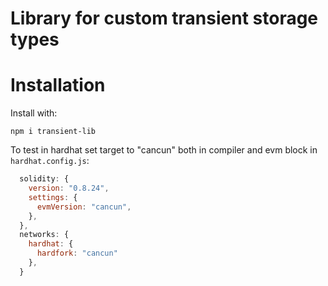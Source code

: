 # Library for custom transient storage types

# Installation

Install with:

```shell
npm i transient-lib
```

To test in hardhat set target to "cancun" both in compiler and evm block in `hardhat.config.js`:

```js
  solidity: {
    version: "0.8.24",
    settings: {
      evmVersion: "cancun",
    },
  },
  networks: {
    hardhat: {
      hardfork: "cancun"
    },
  }
```